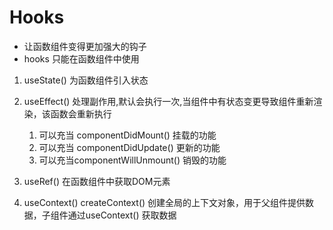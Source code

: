 # Hooks
 - 让函数组件变得更加强大的钩子
 - hooks 只能在函数组件中使用

1. useState() 为函数组件引入状态
2. useEffect() 处理副作用,默认会执行一次,当组件中有状态变更导致组件重新渲染，该函数会重新执行
    1) 可以充当 componentDidMount()   挂载的功能
    2) 可以充当 componentDidUpdate()  更新的功能
    3) 可以充当componentWillUnmount() 销毁的功能

3. useRef() 在函数组件中获取DOM元素
4. useContext() createContext() 创建全局的上下文对象，用于父组件提供数据，子组件通过useContext() 获取数据
